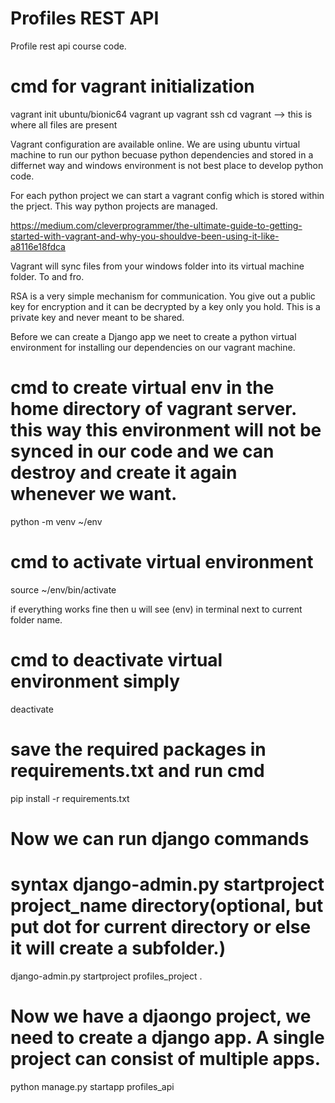 # Profiles REST API

Profile rest api course code.


# cmd for vagrant initialization
vagrant init ubuntu/bionic64
vagrant up
vagrant ssh
cd vagrant --> this is where all files are present

Vagrant configuration are available online. We are using ubuntu virtual machine to run our python
becuase python dependencies and stored in a differnet way and windows environment is not best place to develop python code.

For each python project we can start a vagrant config which is stored within the prject.
This way python projects are managed.

https://medium.com/cleverprogrammer/the-ultimate-guide-to-getting-started-with-vagrant-and-why-you-shouldve-been-using-it-like-a8116e18fdca

Vagrant will sync files from your windows folder into its virtual machine folder. To and fro.

RSA is a very simple mechanism for communication. You give out a public key for encryption and it can be decrypted by a key only you hold. This is a private key and never meant to be shared.


Before we can create a Django app we neet to create a python virtual environment for installing our dependencies on our vagrant machine. 

# cmd to create virtual env in the home directory of vagrant server. this way this environment will not be synced in our code and we can destroy and create it again whenever we want.
python -m venv ~/env

# cmd to activate virtual environment
source ~/env/bin/activate

if everything works fine then u will see (env) in terminal next to current folder name.
# cmd to deactivate virtual environment simply
deactivate

# save the required packages in requirements.txt and run cmd
pip install -r requirements.txt

# Now we can run django commands
# syntax django-admin.py startproject project_name directory(optional, but put dot for current directory or else it will create a subfolder.)
django-admin.py startproject profiles_project .

# Now we have a djaongo project, we need to create a django app. A single project can consist of multiple apps.
python manage.py startapp profiles_api


